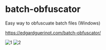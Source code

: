 # batch-obfuscator
Easy way to obfuscuate batch files (Windows)

https://edgardguerinot.com/batch-obfuscator/

![1](https://raw.githubusercontent.com/SkywalkerFR/batch-obfuscator/master/1.png)
![2](https://raw.githubusercontent.com/SkywalkerFR/batch-obfuscator/master/2.png)
